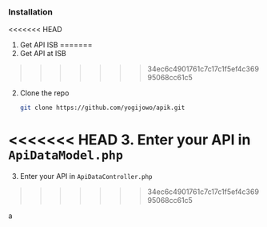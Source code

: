 ### Installation

<<<<<<< HEAD
1. Get API ISB
=======
1. Get API at ISB
>>>>>>> 34ec6c4901761c7c17c1f5ef4c36995068cc61c5
2. Clone the repo
   ```sh
   git clone https://github.com/yogijowo/apik.git
   ```
<<<<<<< HEAD
3. Enter your API in `ApiDataModel.php`
=======
3. Enter your API in `ApiDataController.php`
>>>>>>> 34ec6c4901761c7c17c1f5ef4c36995068cc61c5

a